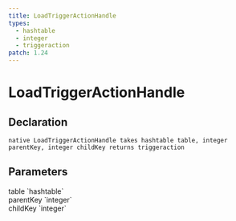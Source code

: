 ```yaml
---
title: LoadTriggerActionHandle
types:
  - hashtable
  - integer
  - triggeraction
patch: 1.24
---
```


# LoadTriggerActionHandle

## Declaration

```
native LoadTriggerActionHandle takes hashtable table, integer parentKey, integer childKey returns triggeraction
```

## Parameters
<dl>
  <dt>table `hashtable`</dt>
  <dd></dd>

  <dt>parentKey `integer`</dt>
  <dd></dd>

  <dt>childKey `integer`</dt>
  <dd></dd>
</dl>